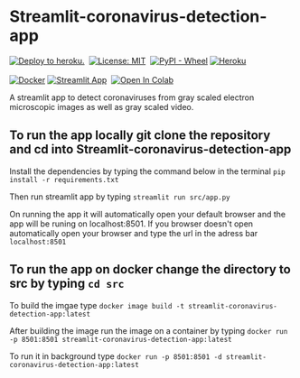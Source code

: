 # Streamlit-coronavirus-detection-app

[![Deploy to heroku.](https://github.com/Kaushal000/Streamlit-coronavirus-detection-app/actions/workflows/main.yml/badge.svg)](https://github.com/Kaushal000/Streamlit-coronavirus-detection-app/actions/workflows/main.yml)
&nbsp;[![License: MIT](https://img.shields.io/badge/License-MIT-yellow.svg)](https://opensource.org/licenses/MIT)
&nbsp;[![PyPI - Wheel](https://img.shields.io/pypi/wheel/streamlit)](https://streamlit.io/)
[![Heroku](https://heroku-badge.herokuapp.com/?app=streamlit-github)](https://streamlit-github.herokuapp.com/)
<br><br>[![Docker](https://img.shields.io/badge/docker-%230db7ed.svg?style=for-the-badge&logo=docker&logoColor=white)](https://hub.docker.com/repository/docker/kdocker03/streamlit-coronavirus-detection-app/general)&nbsp;[![Streamlit App](https://static.streamlit.io/badges/streamlit_badge_black_white.svg)](https://share.streamlit.io/kaushal000/streamlit-coronavirus-detection-app/main/src/app.py)
&nbsp;[![Open In Colab](https://colab.research.google.com/assets/colab-badge.svg)](https://colab.research.google.com/github/Kaushal000/Streamlit-coronavirus-detection-app/blob/main/Coronavirus_detection_model_training.ipynb)


A streamlit app to detect coronaviruses from gray scaled electron microscopic images as well as gray scaled video. 

## To run the app locally git clone the repository and cd into Streamlit-coronavirus-detection-app

Install the dependencies by typing the command below in the terminal
`pip install -r requirements.txt`

Then run streamlit app by typing `streamlit run src/app.py`

On running the app it will automatically open your default browser and the app will be runing on localhost:8501. If you browser doesn't open automatically open your browser and type the url in the adress bar `localhost:8501`

## To run the app on docker change the directory to src by typing `cd src`

To build the imgae type `docker image build -t streamlit-coronavirus-detection-app:latest`

After building the image run the image on a container by typing `docker run -p 8501:8501 streamlit-coronavirus-detection-app:latest`

To run it in background type `docker run -p 8501:8501 -d streamlit-coronavirus-detection-app:latest`





